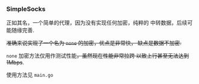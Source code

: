 ### SimpleSocks

正如其名，一个简单的代理，因为没有实现任何加密，纯粹的
中转数据，后续可能随缘完善.

~~准确来说实现了一个名为 `none` 的加密，优点是非常快，
缺点是数据不加密.~~

`none` 加密方法仅用作测试性能~~，虽然现在性能非常拉跨
以致上行甚至无法达到 1Mbps~~.

使用方法见 `main.go`
